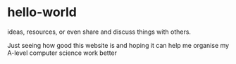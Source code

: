 # hello-world
 ideas, resources, or even share and discuss things with others.

Just seeing how good this website is and hoping it can help me organise my A-level computer science work better
